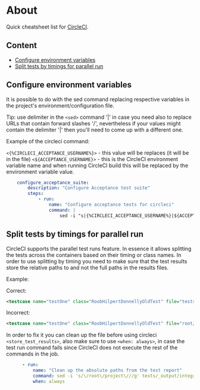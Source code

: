 # About

Quick cheatsheet list for [CircleCI](https:/circleci.com/).

## Content

- [Configure environment variables](#configure-environment-variables)
- [Split tests by timings for parallel run](#split-tests-by-timings-for-parallel-run)

## Configure environment variables

It is possible to do with the sed command replacing respective variables in the project's environment/configuration file.

Tip: use delimiter in the `<sed>` command '|' in case you need also to replace URLs that contain forward slashes '/', nevertheless if your values might contain the delimiter '|' then you'll need to come up with a different one.

Example of the circleci command:

`<{%CIRCLECI_ACCEPTANCE_USERNAME%}>` - this value will be replaces (it will be in the file)
`<${ACCEPTANCE_USERNAME}>` - this is the CircleCI environment variable name and when running CircleCI build this will be replaced by the environment variable value.

```yml
    configure_acceptance_suite:
        description: "Configure Acceptance test suite"
        steps:
            - run:
                name: "Configure acceptance tests for circleci"
                command: |
                    sed -i "s|{%CIRCLECI_ACCEPTANCE_USERNAME%}|${ACCEPTANCE_USERNAME}|g" tests/acceptance.suite.circleci.yml
```

## Split tests by timings for parallel run

CircleCI supports the parallel test runs feature. In essence it allows splitting the tests across the containers based on their timing or class names.
In order to use splitting by timing you need to make sure that the test results store the relative paths to and not the full paths in the results files. 

Example:

Correct:

```xml
<testcase name="testOne" class="RoobHilpertDonnellyOldTest" file="tests/RoobHilpertDonnellyOldTest.php" assertions="2" time="92.572086"/>
```

Incorrect:

```xml
<testcase name="testOne" class="RoobHilpertDonnellyOldTest" file="root/project/tests/RoobHilpertDonnellyOldTest.php" assertions="2" time="92.572086"/>
```

In order to fix it you can clean up the file before using circleci `<store_test_results>`, also make sure to use `<when: always>`, in case the test run command fails since CircleCI does not execute the rest of the commands in the job.

```yml
      - run:
          name: "Clean up the absolute paths from the test report"
          command: sed -i 's/\/root\/project\///g' tests/_output/integration/result${CIRCLE_NODE_INDEX}.xml
          when: always
```

